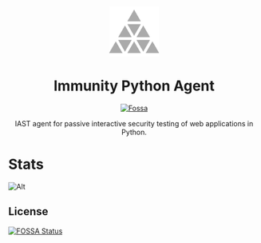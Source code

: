 <p align="center">
<img alt="Logo" src="assets/favicon_gray.png" height="100px">
</p>

<h1 align="center">Immunity Python Agent</h1>

<p align="center">
<a href="https://app.fossa.com/projects/git%2Bgithub.com%2Flight-hat%2Fimmunity-python-agent?ref=badge_shield"><img alt="Fossa" src="https://app.fossa.com/api/projects/git%2Bgithub.com%2Flight-hat%2Fimmunity-python-agent.svg?type=shield"></a>
</p>

<p align="center">
IAST agent for passive interactive security testing of web applications in Python.
</p>

# Stats

![Alt](https://repobeats.axiom.co/api/embed/570d9cf06c9a72e02f22480cc727b63edb2fddb1.svg "Repobeats analytics image")

## License
[![FOSSA Status](https://app.fossa.com/api/projects/git%2Bgithub.com%2Flight-hat%2Fimmunity-python-agent.svg?type=large)](https://app.fossa.com/projects/git%2Bgithub.com%2Flight-hat%2Fimmunity-python-agent?ref=badge_large)